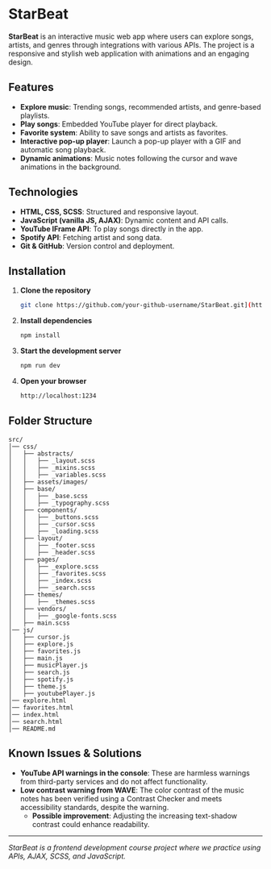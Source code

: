 # StarBeat

**StarBeat** is an interactive music web app where users can explore songs, artists, and genres through integrations with various APIs. The project is a responsive and stylish web application with animations and an engaging design.

## Features

- **Explore music**: Trending songs, recommended artists, and genre-based playlists.
- **Play songs**: Embedded YouTube player for direct playback.
- **Favorite system**: Ability to save songs and artists as favorites.
- **Interactive pop-up player**: Launch a pop-up player with a GIF and automatic song playback.
- **Dynamic animations**: Music notes following the cursor and wave animations in the background.

## Technologies

- **HTML, CSS, SCSS**: Structured and responsive layout.
- **JavaScript (vanilla JS, AJAX)**: Dynamic content and API calls.
- **YouTube IFrame API**: To play songs directly in the app.
- **Spotify API**: Fetching artist and song data.
- **Git & GitHub**: Version control and deployment.

## Installation

1. **Clone the repository**
   ```sh
   git clone https://github.com/your-github-username/StarBeat.git](https://github.com/SaraM47/project_starbeat.git
   ```
2. **Install dependencies**
   ```sh
   npm install
   ```
3. **Start the development server**
   ```sh
   npm run dev
4. **Open your browser**
   ```sh
   http://localhost:1234
   ```

## Folder Structure
```
src/
│── css/
│   ├── abstracts/
│   │   ├── _layout.scss
│   │   ├── _mixins.scss
│   │   ├── _variables.scss
│   ├── assets/images/
│   ├── base/
│   │   ├── _base.scss
│   │   ├── _typography.scss
│   ├── components/
│   │   ├── _buttons.scss
│   │   ├── _cursor.scss
│   │   ├── _loading.scss
│   ├── layout/
│   │   ├── _footer.scss
│   │   ├── _header.scss
│   ├── pages/
│   │   ├── _explore.scss
│   │   ├── _favorites.scss
│   │   ├── _index.scss
│   │   ├── _search.scss
│   ├── themes/
│   │   ├── _themes.scss
│   ├── vendors/
│   │   ├── _google-fonts.scss
│   ├── main.scss
│── js/
│   ├── cursor.js
│   ├── explore.js
│   ├── favorites.js
│   ├── main.js
│   ├── musicPlayer.js
│   ├── search.js
│   ├── spotify.js
│   ├── theme.js
│   ├── youtubePlayer.js
│── explore.html
│── favorites.html
│── index.html
│── search.html
│── README.md
```

## Known Issues & Solutions

- **YouTube API warnings in the console**: These are harmless warnings from third-party services and do not affect functionality.
- **Low contrast warning from WAVE**: The color contrast of the music notes has been verified using a Contrast Checker and meets accessibility standards, despite the warning.
  - **Possible improvement**: Adjusting the increasing text-shadow contrast could enhance readability.

---
*StarBeat is a frontend development course project where we practice using APIs, AJAX, SCSS, and JavaScript.*
